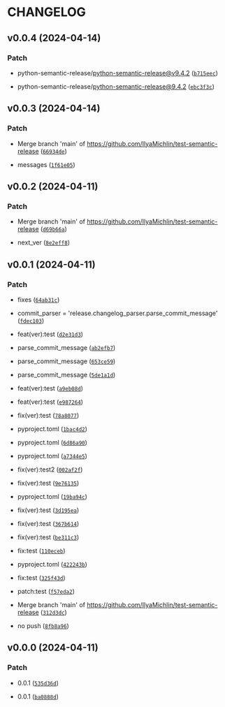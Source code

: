# CHANGELOG



## v0.0.4 (2024-04-14)

### Patch

* python-semantic-release/python-semantic-release@v9.4.2 ([`b715eec`](https://github.com/IlyaMichlin/test-semantic-release/commit/b715eec1183ba1937b0e2c0f17b89849ebd7199c))

* python-semantic-release/python-semantic-release@9.4.2 ([`ebc3f3c`](https://github.com/IlyaMichlin/test-semantic-release/commit/ebc3f3c361d34963ea787aecb363ba32d58b1824))


## v0.0.3 (2024-04-14)

### Patch

* Merge branch &#39;main&#39; of https://github.com/IlyaMichlin/test-semantic-release ([`66934de`](https://github.com/IlyaMichlin/test-semantic-release/commit/66934ded7f53bb263c5986aa23e41f3e98e6f229))

* messages ([`1f61e05`](https://github.com/IlyaMichlin/test-semantic-release/commit/1f61e0566ac9968ae2331464074399792fabf202))


## v0.0.2 (2024-04-11)

### Patch

* Merge branch &#39;main&#39; of https://github.com/IlyaMichlin/test-semantic-release ([`d69b66a`](https://github.com/IlyaMichlin/test-semantic-release/commit/d69b66a4ac8730e8555581a613de0e4f59dc3173))

* next_ver ([`8e2eff8`](https://github.com/IlyaMichlin/test-semantic-release/commit/8e2eff83762a2db8f99694bcc0c7a93437ffa03c))


## v0.0.1 (2024-04-11)

### Patch

* fixes ([`64ab31c`](https://github.com/IlyaMichlin/test-semantic-release/commit/64ab31cb24f4fc826c910b7784c0b1d553713050))

* commit_parser = &#39;release.changelog_parser.parse_commit_message&#39; ([`fdec103`](https://github.com/IlyaMichlin/test-semantic-release/commit/fdec103ee2129c818c1c076ff22377d0e410f613))

* feat(ver):test ([`d2e31d3`](https://github.com/IlyaMichlin/test-semantic-release/commit/d2e31d313f7193f795389f53140ed7b38bcc8e9b))

* parse_commit_message ([`ab2efb7`](https://github.com/IlyaMichlin/test-semantic-release/commit/ab2efb74f237864586c89292a033e59a719803d5))

* parse_commit_message ([`653ce59`](https://github.com/IlyaMichlin/test-semantic-release/commit/653ce594ccef6a0cf2e622ba95841febb7e3c57f))

* parse_commit_message ([`5de1a1d`](https://github.com/IlyaMichlin/test-semantic-release/commit/5de1a1d7987fd49f0dc38d2ea85ee75aa0644770))

* feat(ver):test ([`a9eb08d`](https://github.com/IlyaMichlin/test-semantic-release/commit/a9eb08dea71fbc81ad8707a2009c37f86aa196cb))

* feat(ver):test ([`e987264`](https://github.com/IlyaMichlin/test-semantic-release/commit/e9872646a8660d86eb4532e408932dcc46687cfc))

* fix(ver):test ([`78a8077`](https://github.com/IlyaMichlin/test-semantic-release/commit/78a8077b134ef2bae3449ef50837c58ede329fdd))

* pyproject.toml ([`1bac4d2`](https://github.com/IlyaMichlin/test-semantic-release/commit/1bac4d229f188579af05777e475470e0bd8d6dfc))

* pyproject.toml ([`6d86a90`](https://github.com/IlyaMichlin/test-semantic-release/commit/6d86a90648d6757259e0028981cb5d792b64757c))

* pyproject.toml ([`a7344e5`](https://github.com/IlyaMichlin/test-semantic-release/commit/a7344e5e243aa3a05067669cfe6a0e28bde878b2))

* fix(ver):test2 ([`002af2f`](https://github.com/IlyaMichlin/test-semantic-release/commit/002af2f876f321b5a47f8b974bfc8ca63a5ad11d))

* fix(ver):test ([`9e76135`](https://github.com/IlyaMichlin/test-semantic-release/commit/9e76135eab9c49bafd96b7221f4a117a0c16861a))

* pyproject.toml ([`19ba94c`](https://github.com/IlyaMichlin/test-semantic-release/commit/19ba94cee9cdb2f496115455fd24c7959f0a598b))

* fix(ver):test ([`3d195ea`](https://github.com/IlyaMichlin/test-semantic-release/commit/3d195ea11ae4385e57c2bd3c0c86a8408eea4573))

* fix(ver):test ([`367b614`](https://github.com/IlyaMichlin/test-semantic-release/commit/367b6140e0b4bd3216f38ce5b0a52c2f4d630bf6))

* fix(ver):test ([`be311c3`](https://github.com/IlyaMichlin/test-semantic-release/commit/be311c329d7fe73933f567dd962a9d068820b4ef))

* fix:test ([`110eceb`](https://github.com/IlyaMichlin/test-semantic-release/commit/110eceb47b8ec08df0fa04f8395ea372581d6786))

* pyproject.toml ([`422243b`](https://github.com/IlyaMichlin/test-semantic-release/commit/422243bef4c53465b6112744346c7bef04126f4a))

* fix:test ([`325f43d`](https://github.com/IlyaMichlin/test-semantic-release/commit/325f43d9460d33f8e35348d83c425e3ed6e937f5))

* patch:test ([`f57eda2`](https://github.com/IlyaMichlin/test-semantic-release/commit/f57eda2bfbcc26323843e242c3ab2e51afab6923))

* Merge branch &#39;main&#39; of https://github.com/IlyaMichlin/test-semantic-release ([`312d3dc`](https://github.com/IlyaMichlin/test-semantic-release/commit/312d3dc8cde103720fb6363e187039550d0bc387))

* no push ([`8fb8a96`](https://github.com/IlyaMichlin/test-semantic-release/commit/8fb8a96bd4485c0738c044d57e8afec6b6d07b2c))


## v0.0.0 (2024-04-11)

### Patch

* 0.0.1 ([`535d36d`](https://github.com/IlyaMichlin/test-semantic-release/commit/535d36d43ec238793c4034de0c637492c886c5ba))

* 0.0.1 ([`ba0888d`](https://github.com/IlyaMichlin/test-semantic-release/commit/ba0888d0c7549884facc1938bbf2d9d835b6018f))
